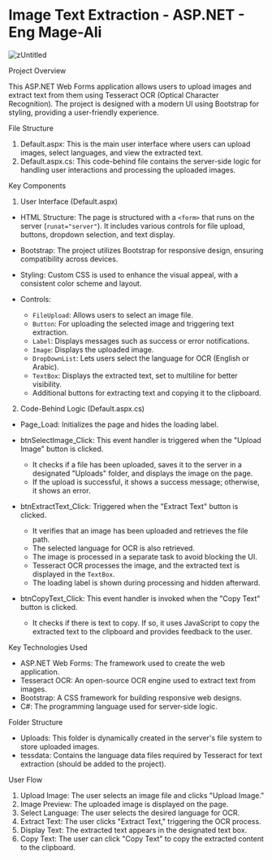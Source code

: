 # Image Text Extraction - ASP.NET - Eng Mage-Ali

![zUntitled](https://github.com/user-attachments/assets/8f0e2f01-cfa1-41e0-82d3-63511252bf8e)


Project Overview

This ASP.NET Web Forms application allows users to upload images and extract text from them using Tesseract OCR (Optical Character Recognition). The project is designed with a modern UI using Bootstrap for styling, providing a user-friendly experience.

File Structure

1. Default.aspx: This is the main user interface where users can upload images, select languages, and view the extracted text.
2. Default.aspx.cs: This code-behind file contains the server-side logic for handling user interactions and processing the uploaded images.

Key Components

1. User Interface (Default.aspx)

- HTML Structure: The page is structured with a `<form>` that runs on the server (`runat="server"`). It includes various controls for file upload, buttons, dropdown selection, and text display.
  
- Bootstrap: The project utilizes Bootstrap for responsive design, ensuring compatibility across devices.

- Styling: Custom CSS is used to enhance the visual appeal, with a consistent color scheme and layout.

- Controls:
  - `FileUpload`: Allows users to select an image file.
  - `Button`: For uploading the selected image and triggering text extraction.
  - `Label`: Displays messages such as success or error notifications.
  - `Image`: Displays the uploaded image.
  - `DropDownList`: Lets users select the language for OCR (English or Arabic).
  - `TextBox`: Displays the extracted text, set to multiline for better visibility.
  - Additional buttons for extracting text and copying it to the clipboard.

2. Code-Behind Logic (Default.aspx.cs)

- Page_Load: Initializes the page and hides the loading label.

- btnSelectImage_Click: This event handler is triggered when the "Upload Image" button is clicked. 
  - It checks if a file has been uploaded, saves it to the server in a designated "Uploads" folder, and displays the image on the page.
  - If the upload is successful, it shows a success message; otherwise, it shows an error.

- btnExtractText_Click: Triggered when the "Extract Text" button is clicked.
  - It verifies that an image has been uploaded and retrieves the file path.
  - The selected language for OCR is also retrieved.
  - The image is processed in a separate task to avoid blocking the UI.
  - Tesseract OCR processes the image, and the extracted text is displayed in the `TextBox`.
  - The loading label is shown during processing and hidden afterward.

- btnCopyText_Click: This event handler is invoked when the "Copy Text" button is clicked.
  - It checks if there is text to copy. If so, it uses JavaScript to copy the extracted text to the clipboard and provides feedback to the user.

Key Technologies Used

- ASP.NET Web Forms: The framework used to create the web application.
- Tesseract OCR: An open-source OCR engine used to extract text from images.
- Bootstrap: A CSS framework for building responsive web designs.
- C#: The programming language used for server-side logic.

Folder Structure

- Uploads: This folder is dynamically created in the server's file system to store uploaded images.
- tessdata: Contains the language data files required by Tesseract for text extraction (should be added to the project).

User Flow

1. Upload Image: The user selects an image file and clicks "Upload Image."
2. Image Preview: The uploaded image is displayed on the page.
3. Select Language: The user selects the desired language for OCR.
4. Extract Text: The user clicks "Extract Text," triggering the OCR process.
5. Display Text: The extracted text appears in the designated text box.
6. Copy Text: The user can click "Copy Text" to copy the extracted content to the clipboard.

 
